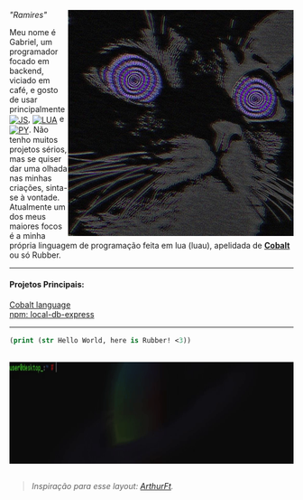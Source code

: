 <a href="https://github.com/RamiresOliv"> <img src="cat_icon.jpeg" alt="cate (oops)" min-width="400px" max-width="400px" width="400px" align="right"> </a>
<i>"Ramires"</i><br>
<p align="left">Meu nome é Gabriel, um programador focado em backend, viciado em café, e gosto de usar principalmente <a href="https://developer.mozilla.org/docs/conflicting/Web/JavaScript"><img src="https://github.com/user-attachments/assets/a8bac995-cf21-4eec-83c3-7b157baf134b" alt="JS" height="20px" width="20px" align="center"></a>, <a href="https://www.lua.org/"><img src="https://github.com/user-attachments/assets/ed6901bd-1b8b-4c71-ab0e-2f45e17cc126" alt="LUA" height="20" width="20px" align="center"></a> e <a href="https://www.python.org/"><img src="https://github.com/user-attachments/assets/604147c0-4315-4e23-9e52-6115af7f76b2" alt="PY" height="20px" width="20px" align="center"></a>. Não tenho muitos projetos sérios, mas se quiser dar uma olhada nas minhas criações, sinta-se à vontade.
Atualmente um dos meus maiores focos é a minha própria linguagem de programação feita em lua (luau), apelidada de <a href="https://github.com/RamiresOliv/Cobalt"><b>Cobalt</b></a> ou só Rubber.
</p>

---

<font align="left">
<h4>Projetos Principais:</h4>
<a href="https://github.com/RamiresOliv/Cobalt">Cobalt language</a>
<br>
<a href="https://github.com/RamiresOliv/local_db_express">npm: local-db-express</a>
<br>
</font>

---

```clojure
(print (str Hello World, here is Rubber! <3))
```

<br>
<a href="https://github.com/RamiresOliv/RubberScript"> <img src="gif_footer.gif" alt="insane background (oops)" height="180px" width="1100px" align="center"> </a>
<br><br>

> <i>Inspiração para esse layout: <a href="https://github.com/ArthurFt">ArthurFt</a>.</i>
